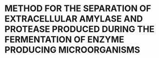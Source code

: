 # METHOD FOR THE SEPARATION OF EXTRACELLULAR AMYLASE AND PROTEASE PRODUCED DURING THE FERMENTATION OF ENZYME PRODUCING MICROORGANISMS